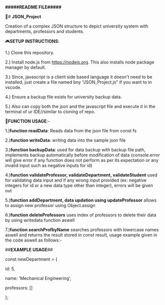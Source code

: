 **#####README FILE#####**





🐊# **JSON_Project**

Creation of a complex JSON structure to depict university system with departments, professors and students.

🎮**SETUP INSTRUCTIONS**:

1.) Clone this repository.

2.) Install node.js from https://nodejs.org. This also installs node package manager by default.

3.) Since, javascript is a client side based language it doesn't need to be installed, just create a file named bny "JSON_Project.js" if you want to in vscode.

4.) Ensure a backup file exists for university backup data.

5.) Also can copy both the json and the javascript file and execute it in the terminal of ur IDE//similar to cloning of repo.





💯**FUNCTION USAGE**:-

1.)**function readData**: Reads data from the json file from const fs

2.)**function writeData**: writing data into the sample json file

3.)**function backupData**: used for data backup with backup file path, implements backup automatically before modification of data
{console.error will give error if any function does not perform as per its expectation or any invalid input such as negative inputs for id)

4.)**function validateProfessor, validateDepartment, validateStudent** used for validating data input and if any wrong input provided (ex: negative integers for id or a new data type other than integer), errors will be given out

5.)**function addDepartment, data updation using updateProfessor** allows to assign new professor using Object.assign 

6.)**function deleteProfessors** uses index of professors to delete their data by using writedata function aswell

7.)**function searchProfbyName** searches professors with lowercase names aswell and returns the result stored in const result, usage example given in the code aswell as follows:-

##**EXAMPLE USAGE**##

const newDepartment = {

  id: 5,
  
  name: 'Mechanical Engineering',
  
  professors: []

};

